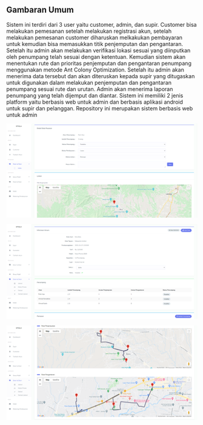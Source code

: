 ## Gambaran Umum

Sistem ini terdiri dari 3 user yaitu customer, admin, dan supir. Customer bisa melakukan pemesanan setelah melakukan registrasi akun, setelah melakukan pemesanan customer diharuskan melkakukan pembayaran untuk kemudian bisa memasukkan titik penjemputan dan pengantaran. Setelah itu  admin akan melakukan verifikasi lokasi sesuai yang diinputkan oleh penumpang telah sesuai dengan ketentuan. Kemudian sistem akan menentukan rute dan prioritas penjemputan dan pengantaran penumpang menggunakan metode Ant Colony Optimization. Setelah itu admin akan menerima data tersebut dan akan diteruskan kepada supir yang ditugaskan untuk digunakan dalam melakukan penjemputan dan pengantaran penumpang sesuai rute dan urutan. Admin akan menerima laporan penumpang yang telah dijemput dan diantar. Sistem ini memiliki 2 jenis platform yaitu berbasis web untuk admin dan berbasis aplikasi android untuk supir dan pelanggan. Repository ini merupakan sistem berbasis web untuk admin

<p align="center"><img src="https://raw.githubusercontent.com/shohihul/pesan-travel/master/public/images/detail_data_pesanan.PNG" width="800"></p>
<p align="center"><img src="https://raw.githubusercontent.com/shohihul/pesan-travel/master/public/images/kelola_layanan.PNG" width="800"></p>
<p align="center"><img src="https://raw.githubusercontent.com/shohihul/pesan-travel/master/public/images/rute.PNG" width="800"></p>
